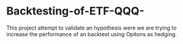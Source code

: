 # Backtesting-of-ETF-QQQ-
This project attempt to validate an hypothesis were we are trying to increase the performance of an backtest using Opitons as hedging.
